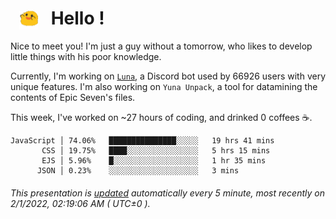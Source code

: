 <h1>   <img src="./spoink.gif" style="vertical-align:middle;" width="30px">   Hello ! </h1>

Nice to meet you! I'm just a guy without a tomorrow, who likes to develop little things with his poor knowledge.

Currently, I'm working on <a href='https://github.com/Asgarrrr/Luna'>`Luna`</a>, a Discord bot used by 66926 users with very unique features. I'm also working on `Yuna Unpack`, a tool for datamining the contents of Epic Seven's files.

This week, I've worked on ~27 hours of coding, and drinked 0 coffees ☕.

```
JavaScript │ 74.06%   ███████████████░░░░░   19 hrs 41 mins
       CSS │ 19.75%   ████░░░░░░░░░░░░░░░░   5 hrs 15 mins
       EJS │ 5.96%    █░░░░░░░░░░░░░░░░░░░   1 hr 35 mins
      JSON │ 0.23%    ░░░░░░░░░░░░░░░░░░░░   3 mins
```

###### This presentation is [updated](https://github.com/Asgarrrr) automatically every 5 minute, most recently on 2/1/2022, 02:19:06 AM ( UTC±0 ).